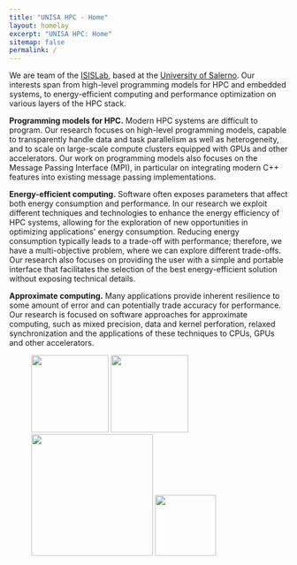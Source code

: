 ```yaml
---
title: "UNISA HPC - Home"
layout: homelay
excerpt: "UNISA HPC: Home"
sitemap: false
permalink: /
---
```


We are team of the [ISISLab](), based at the [University of Salerno]().
Our interests span from high-level programming models for HPC and embedded systems, to energy-efficient computing and performance optimization on various layers of the HPC stack.

**Programming models for HPC.**
Modern HPC systems are difficult to program.
Our research focuses on high-level programming models, capable to transparently handle data and task parallelism as well as heterogeneity, and to scale on large-scale compute clusters equipped with GPUs and other accelerators.
Our work on programming models also focuses on the Message Passing Interface (MPI), in particular on integrating modern C++ features into existing message passing implementations. 

**Energy-efficient computing.**
Software often exposes parameters that affect both energy consumption and performance.
In our research we exploit different techniques and technologies to enhance the energy efficiency of HPC systems, allowing for the exploration of new opportunities in optimizing applications' energy consumption.
Reducing energy consumption typically leads to a trade-off with performance; therefore, we have a multi-objective problem, where we can explore different trade-offs.
Our research also focuses on providing the user with a simple and portable interface that facilitates the selection of the best energy-efficient solution without exposing technical details.

**Approximate computing.**
Many applications provide inherent resilience to some amount of error and can potentially trade accuracy for performance.
Our research is focused on software approaches for approximate computing, such as mixed precision, data and kernel perforation, relaxed synchronization and the applications of these techniques to CPUs, GPUs and other accelerators.


<figure class="fourth">
  <img src="{{ site.url }}{{ site.baseurl }}/images/logopic/logo_disalerno.png" style="width: 140px">
  <img src="{{ site.url }}{{ site.baseurl }}/images/logopic/logo_isislab.png" style="width: 140px">
  <img src="{{ site.url }}{{ site.baseurl }}/images/logopic/logo_eurohpc.png" style="width: 220px">
  <img src="{{ site.url }}{{ site.baseurl }}/images/logopic/logo_mur.png" style="width: 110px">
</figure>

